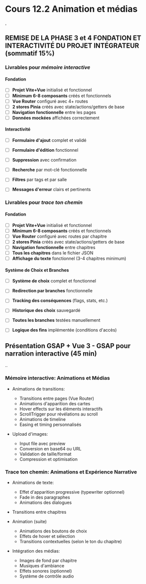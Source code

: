 # Cours 12.2 Animation et médias
¸


<!-- 19 novembre -->

## REMISE DE LA PHASE 3 et 4 FONDATION ET INTERACTIVITÉ DU PROJET INTÉGRATEUR (sommatif 15%)

### Livrables pour *mémoire interactive*

#### Fondation

- [ ] **Projet Vite+Vue** initialisé et fonctionnel
- [ ] **Minimum 6-8 composants** créés et fonctionnels
- [ ] **Vue Router** configuré avec 4+ routes
- [ ] **2 stores Pinia** créés avec state/actions/getters de base
- [ ] **Navigation fonctionnelle** entre les pages
- [ ] **Données mockées** affichées correctement

#### Interactivité

- [ ] **Formulaire d'ajout** complet et validé
- [ ] **Formulaire d'édition** fonctionnel
- [ ] **Suppression** avec confirmation
- [ ] **Recherche** par mot-clé fonctionnelle
- [ ] **Filtres** par tags et par salle
- [ ] **Messages d'erreur** clairs et pertinents


### Livrables pour *trace ton chemin*

#### Fondation

- [ ] **Projet Vite+Vue** initialisé et fonctionnel
- [ ] **Minimum 6-8 composants** créés et fonctionnels
- [ ] **Vue Router** configuré avec routes par chapitre
- [ ] **2 stores Pinia** créés avec state/actions/getters de base
- [ ] **Navigation fonctionnelle** entre chapitres
- [ ] **Tous les chapitres** dans le fichier JSON
- [ ] **Affichage du texte** fonctionnel (3-4 chapitres minimum)

#### Système de Choix et Branches

- [ ] **Système de choix** complet et fonctionnel
- [ ] **Redirection par branches** fonctionnelle
- [ ] **Tracking des conséquences** (flags, stats, etc.)
- [ ] **Historique des choix** sauvegardé
- [ ] **Toutes les branches** testées manuellement
- [ ] **Logique des fins** implémentée (conditions d'accès)




## Présentation GSAP + Vue 3 - GSAP pour narration interactive (45 min) 

..

### Mémoire interactive: Animations et Médias

- Animations de transitions:
  - Transitions entre pages (Vue Router)
  - Animations d'apparition des cartes
  - Hover effects sur les éléments interactifs
  - ScrollTrigger pour révélations au scroll
  - Animations de timeline
  - Easing et timing personnalisés

- Upload d'images:
  - Input file avec preview
  - Conversion en base64 ou URL
  - Validation de taille/format
  - Compression et optimisation

### Trace ton chemin: Animations et Expérience Narrative

- Animations de texte:
  - Effet d'apparition progressive (typewriter optionnel)
  - Fade in des paragraphes
  - Animations des dialogues
- Transitions entre chapitres

- Animation (suite)
  - Animations des boutons de choix
  - Effets de hover et sélection
  - Transitions contextuelles (selon le ton du chapitre)

- Intégration des médias:
  - Images de fond par chapitre
  - Musiques d'ambiance
  - Effets sonores (optionnel)
  - Système de contrôle audio
